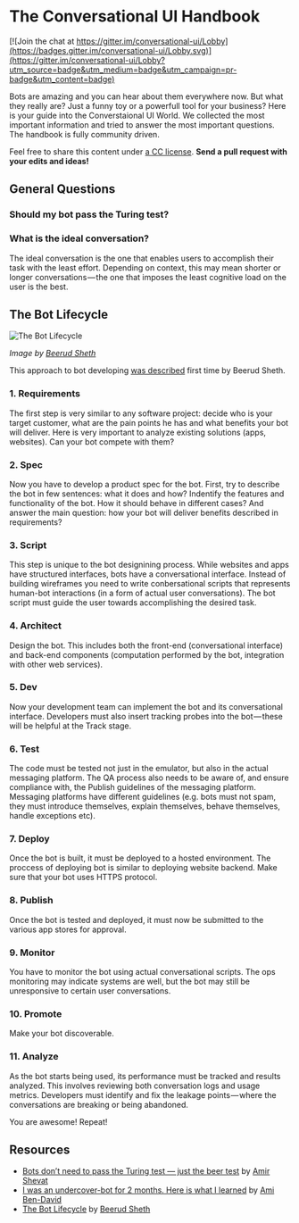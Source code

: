 # The Conversational UI Handbook

[![Join the chat at https://gitter.im/conversational-ui/Lobby](https://badges.gitter.im/conversational-ui/Lobby.svg)](https://gitter.im/conversational-ui/Lobby?utm_source=badge&utm_medium=badge&utm_campaign=pr-badge&utm_content=badge)

Bots are amazing and you can hear about them everywhere now. But what they really are? Just a funny toy or a powerfull tool for your business? Here is your guide into the Converstaional UI World. We collected the most important information and tried to answer the most important questions. The handbook is fully community driven.

Feel free to share this content under [a CC license](https://creativecommons.org/licenses/by-sa/4.0/ "CC-BY-SA").
**Send a pull request with your edits and ideas!**

## General Questions

### Should my bot pass the Turing test?

### What is the ideal conversation?

The ideal conversation is the one that enables users to accomplish their task with the least effort. Depending on context, this may mean shorter or longer conversations — the one that imposes the least cognitive load on the user is the best.

## The Bot Lifecycle

![The Bot Lifecycle](https://cdn-images-1.medium.com/max/400/1*ZD3hzuZdXqQWAermzrWmXw.png)

*Image by [Beerud Sheth](https://twitter.com/beerud)*

This approach to bot developing [was described](https://chatbotsmagazine.com/the-bot-lifecycle-1ff357430db7) first time by Beerud Sheth.

### 1. Requirements

The first step is very similar to any software project: decide who is your target customer, what are the pain points he has and what benefits your bot will deliver. Here is very important to analyze existing solutions (apps, websites). Can your bot compete with them?

### 2. Spec

Now you have to develop a product spec for the bot. First, try to describe the bot in few sentences: what it does and how? Indentify the features and functionality of the bot. How it should behave in different cases? And answer the main question: how your bot will deliver benefits described in requirements?

### 3. Script

This step is unique to the bot designining process. While websites and apps have structured interfaces, bots have a conversational interface. Instead of building wireframes you need to write conbersational scripts that represents human-bot interactions (in a form of actual user conversations). The bot script must guide the user towards accomplishing the desired task. 

### 4. Architect

Design the bot. This includes both the front-end (conversational interface) and back-end components (computation performed by the bot, integration with other web services).

### 5. Dev

Now your development team can implement the bot and its conversational interface.
Developers must also insert tracking probes into the bot — these will be helpful at the Track stage.

### 6. Test

The code must be tested not just in the emulator, but also in the actual messaging platform. The QA process also needs to be aware of, and ensure compliance with, the Publish guidelines of the messaging platform. Messaging platforms have different guidelines (e.g. bots must not spam, they must introduce themselves, explain themselves, behave themselves, handle exceptions etc).

### 7. Deploy

Once the bot is built, it must be deployed to a hosted environment. The proccess of deploying bot is similar to deploying website backend. Make sure that your bot uses HTTPS protocol.

### 8. Publish

Once the bot is tested and deployed, it must now be submitted to the various app stores for approval.

### 9. Monitor

You have to monitor the bot using actual conversational scripts. The ops monitoring may indicate systems are well, but the bot may still be unresponsive to certain user conversations.

### 10. Promote

Make your bot discoverable.

### 11. Analyze

As the bot starts being used, its performance must be tracked and results analyzed. This involves reviewing both conversation logs and usage metrics. Developers must identify and fix the leakage points — where the conversations are breaking or being abandoned.

You are awesome! Repeat!

## Resources

* [Bots don’t need to pass the Turing test — just the beer test](http://venturebeat.com/2016/05/02/bots-dont-need-to-pass-the-turing-test-just-the-beer-test/) by [Amir Shevat](https://twitter.com/ashevat)
* [I was an undercover-bot for 2 months. Here is what I learned](https://chatbotsmagazine.com/bots-hype-or-glory-656f4d614efb) by [Ami Ben-David](https://twitter.com/amibendavid)
* [The Bot Lifecycle](https://chatbotsmagazine.com/the-bot-lifecycle-1ff357430db7) by [Beerud Sheth](https://twitter.com/beerud)
